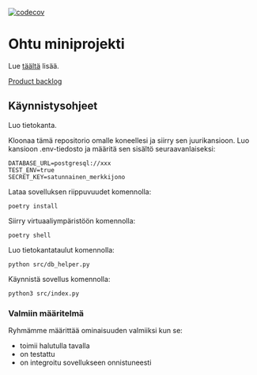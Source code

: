[![codecov](https://codecov.io/github/kimtakala/super_hylkeet/graph/badge.svg?token=W3WD4WF2HB)](https://codecov.io/github/kimtakala/super_hylkeet)

# Ohtu miniprojekti 


Lue [täältä](https://ohjelmistotuotanto-hy.github.io/flask/) lisää.

[Product backlog](https://docs.google.com/spreadsheets/d/192OH0Gq0Nh96UT-f3r_uvsDfvzk0OrMsJ6RSW5z-ffw/edit?gid=0#gid=0)


## Käynnistysohjeet

Luo tietokanta.

Kloonaa tämä repositorio omalle koneellesi ja siirry sen juurikansioon. Luo kansioon .env-tiedosto ja määritä sen sisältö seuraavanlaiseksi:

```
DATABASE_URL=postgresql://xxx
TEST_ENV=true
SECRET_KEY=satunnainen_merkkijono
```

Lataa sovelluksen riippuvuudet komennolla:

````
poetry install
````

Siirry virtuaaliympäristöön komennolla:

````
poetry shell
````

Luo tietokantataulut komennolla:
````
python src/db_helper.py
````


Käynnistä sovellus komennolla:

````
python3 src/index.py
````

### Valmiin määritelmä

Ryhmämme määrittää ominaisuuden valmiiksi kun se:
- toimii halutulla tavalla
- on testattu
- on integroitu sovellukseen onnistuneesti